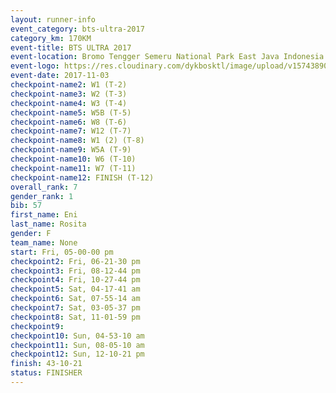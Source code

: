 ```yaml
---
layout: runner-info 
event_category: bts-ultra-2017 
category_km: 170KM 
event-title: BTS ULTRA 2017 
event-location: Bromo Tengger Semeru National Park East Java Indonesia 
event-logo: https://res.cloudinary.com/dykbosktl/image/upload/v1574389068/Logo/btsultra-profilpic_qfpjxb.png 
event-date: 2017-11-03 
checkpoint-name2: W1 (T-2) 
checkpoint-name3: W2 (T-3) 
checkpoint-name4: W3 (T-4) 
checkpoint-name5: W5B (T-5) 
checkpoint-name6: W8 (T-6) 
checkpoint-name7: W12 (T-7) 
checkpoint-name8: W1 (2) (T-8) 
checkpoint-name9: W5A (T-9) 
checkpoint-name10: W6 (T-10) 
checkpoint-name11: W7 (T-11) 
checkpoint-name12: FINISH (T-12) 
overall_rank: 7
gender_rank: 1
bib: 57
first_name: Eni
last_name: Rosita
gender: F
team_name: None
start: Fri, 05-00-00 pm
checkpoint2: Fri, 06-21-30 pm
checkpoint3: Fri, 08-12-44 pm
checkpoint4: Fri, 10-27-44 pm
checkpoint5: Sat, 04-17-41 am
checkpoint6: Sat, 07-55-14 am
checkpoint7: Sat, 03-05-37 pm
checkpoint8: Sat, 11-01-59 pm
checkpoint9: 
checkpoint10: Sun, 04-53-10 am
checkpoint11: Sun, 08-05-10 am
checkpoint12: Sun, 12-10-21 pm
finish: 43-10-21
status: FINISHER
---
```

